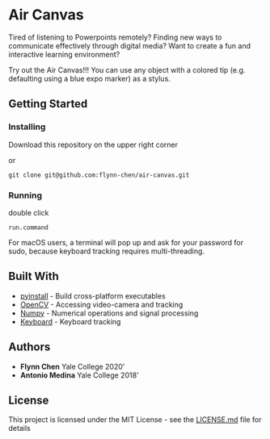 # Air Canvas

Tired of listening to Powerpoints remotely?
Finding new ways to communicate effectively through digital media?
Want to create a fun and interactive learning environment?

Try out the Air Canvas!!!
You can use any object with a colored tip (e.g. defaulting using a blue expo marker) as a stylus. 

## Getting Started

### Installing

Download this repository on the upper right corner

or

```
git clone git@github.com:flynn-chen/air-canvas.git
```

### Running

double click
```
run.command
```
For macOS users,
a terminal will pop up and ask for your password for sudo, 
because keyboard tracking requires multi-threading.

## Built With

* [pyinstall](https://www.pyinstaller.org/) - Build cross-platform executables
* [OpenCV](https://pypi.org/project/opencv-python/) - Accessing video-camera and tracking
* [Numpy](https://numpy.org/) - Numerical operations and signal processing
* [Keyboard](https://pypi.org/project/keyboard/) - Keyboard tracking


## Authors

* **Flynn Chen** Yale College 2020' 
* **Antonio Medina** Yale College 2018'

## License

This project is licensed under the MIT License - see the [LICENSE.md](LICENSE.md) file for details
